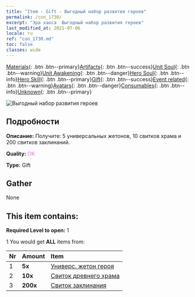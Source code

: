```yaml
---
title: "Item - Gift - Выгодный набор развития героев"
permalink: /con_1730/
excerpt: "Эра хаоса  Выгодный набор развития героев"
last_modified_at: 2021-07-06
locale: ru
ref: "con_1730.md"
toc: false
classes: wide
---
```

 [Materials](/ItemsRU/){: .btn .btn--primary}[Artifacts](/ItemsRU/Artifacts/){: .btn .btn--success}[Unit Soul](/ItemsRU/UnitSoul/){: .btn .btn--warning}[Unit Awakening](/ItemsRU/UnitAwakening/){: .btn .btn--danger}[Hero Soul](/ItemsRU/HeroSoul/){: .btn .btn--info}[Hero Skill](/ItemsRU/HeroSkill/){: .btn .btn--primary}[Gift](/ItemsRU/Gift/){: .btn .btn--success}[Event related](/ItemsRU/Events/){: .btn .btn--warning}[Avatars](/ItemsRU/Avatars/){: .btn .btn--danger}[Consumables](/ItemsRU/Consumables/){: .btn .btn--info}[Unknown](/ItemsRU/Unknown/){: .btn .btn--primary}

 ![Выгодный набор развития героев](/images/t/i_907346.png)

## Подробности
 **Описание:** Получите: 5 универсальных жетонов, 10 свитков храма и 200 свитков заклинаний.

 **Quality:** <span style="color: #DA70D6">OK</span>

 **Type:** Gift

## Gather

  None

## This item contains:

 **Required Level to open:** 1

 1 You would get **ALL** items  from:

  | Nr | Amount |     Item    |
  |:---|:-------|:------------|
  | 1 |  **5x** | [Универс. жетон героя](/ItemsRU/her_358/) |  | 
  | 2 |  **10x** | [Свиток древнего храма](/ItemsRU/con_697/) |  | 
  | 3 |  **200x** | [Свиток заклинания](/ItemsRU/con_694/) |  | 
